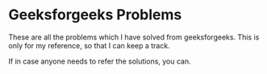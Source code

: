 # Geeksforgeeks Problems

These are all the problems which I have solved from geeksforgeeks. This is only for my reference, so that I can keep a track.

If in case anyone needs to refer the solutions, you can.
